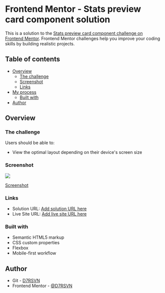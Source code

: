 # Frontend Mentor - Stats preview card component solution

This is a solution to the [Stats preview card component challenge on Frontend Mentor](https://www.frontendmentor.io/challenges/stats-preview-card-component-8JqbgoU62). Frontend Mentor challenges help you improve your coding skills by building realistic projects. 

## Table of contents

- [Overview](#overview)
  - [The challenge](#the-challenge)
  - [Screenshot](#screenshot)
  - [Links](#links)
- [My process](#my-process)
  - [Built with](#built-with)
- [Author](#author)


## Overview

### The challenge

Users should be able to:

- View the optimal layout depending on their device's screen size

### Screenshot

![](./screenshot.jpg)

<a href="./sreenshoot.jpg">Screenshot</a>

### Links

- Solution URL: [Add solution URL here](https://github.com/D7RSVN/stats-preview-card-component)
- Live Site URL: [Add live site URL here](https://your-live-site-url.com)

### Built with

- Semantic HTML5 markup
- CSS custom properties
- Flexbox
- Mobile-first workflow


## Author

- Git - [D7RSVN](https://github.com/D7RSVN)
- Frontend Mentor - [@D7RSVN](https://www.frontendmentor.io/profile/D7RSVN)

